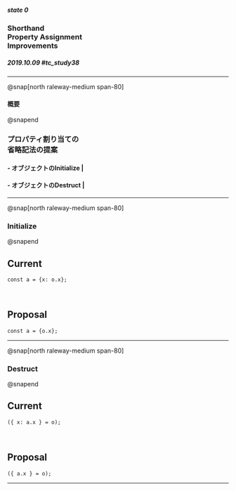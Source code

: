 ##### state 0
### Shorthand<br/>Property Assignment<br/>Improvements
##### 2019.10.09 \#tc_study38

---
@snap[north raleway-medium span-80]
#### 概要
@snapend

### プロパティ割り当ての<br/>省略記法の提案
#### - オブジェクトのInitialize |
#### - オブジェクトのDestruct |

---
@snap[north raleway-medium span-80]
### Initialize
@snapend

## Current
```text
const a = {x: o.x};
```

<br/>

## Proposal
```text
const a = {o.x};
```

---

@snap[north raleway-medium span-80]
### Destruct
@snapend

## Current
```text
({ x: a.x } = o);
```

<br/>

## Proposal
```text
({ a.x } = o);
```
---
